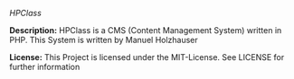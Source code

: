 *HPClass*

**Description:**
HPClass is a CMS (Content Management System) written in PHP.
This System is written by Manuel Holzhauser


**License:**
This Project is licensed under the MIT-License.
See LICENSE for further information